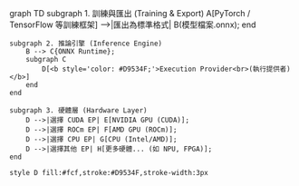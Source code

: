 graph TD
    subgraph 1. 訓練與匯出 (Training & Export)
        A[PyTorch / TensorFlow 等訓練框架] -->|匯出為標準格式| B(模型檔案.onnx);
    end

    subgraph 2. 推論引擎 (Inference Engine)
        B --> C{ONNX Runtime};
        subgraph C
            D[<b style='color: #D9534F;'>Execution Provider<br>(執行提供者)</b>]
        end
    end

    subgraph 3. 硬體層 (Hardware Layer)
        D -->|選擇 CUDA EP| E[NVIDIA GPU (CUDA)];
        D -->|選擇 ROCm EP| F[AMD GPU (ROCm)];
        D -->|選擇 CPU EP| G[CPU (Intel/AMD)];
        D -->|選擇其他 EP| H[更多硬體... (如 NPU, FPGA)];
    end

    style D fill:#fcf,stroke:#D9534F,stroke-width:3px
